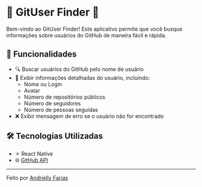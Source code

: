 
# 🌟 GitUser Finder 🌟

Bem-vindo ao GitUser Finder! Este aplicativo permite que você busque informações sobre usuários do GitHub de maneira fácil e rápida.

## 🚀 Funcionalidades

- 🔍 Buscar usuários do GitHub pelo nome de usuário
- 📄 Exibir informações detalhadas do usuário, incluindo:
  - Nome ou Login
  - Avatar
  - Número de repositórios públicos
  - Número de seguidores
  - Número de pessoas seguidas
- ❌ Exibir mensagem de erro se o usuário não for encontrado

## 🛠️ Tecnologias Utilizadas

- ⚛️ React Native
- 🌐 [GitHub API](https://docs.github.com/en/rest/users/users?apiVersion=2022-11-28#get-a-user)


---

Feito  por [Andrielly Farias](https://github.com/AndriFarias)

